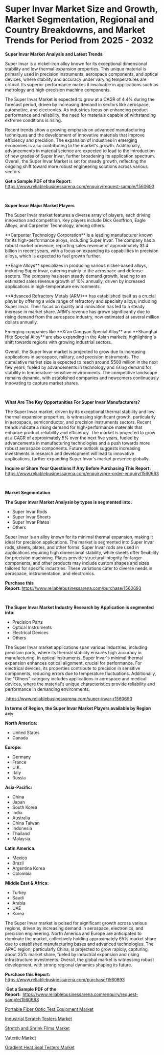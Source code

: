 <p><h1>Super Invar Market Size and Growth, Market Segmentation, Regional and Country Breakdowns, and Market Trends for Period from 2025 -  2032</h1></p><p><strong>Super Invar Market Analysis and Latest Trends</strong></p>
<p><p>Super Invar is a nickel-iron alloy known for its exceptional dimensional stability and low thermal expansion properties. This unique material is primarily used in precision instruments, aerospace components, and optical devices, where stability and accuracy under varying temperatures are critical. Its superior performance makes it invaluable in applications such as metrology and high-precision machine components.</p><p>The Super Invar Market is expected to grow at a CAGR of 4.4% during the forecast period, driven by increasing demand in sectors like aerospace, automotive, and electronics. As industries focus on enhancing product performance and reliability, the need for materials capable of withstanding extreme conditions is rising. </p><p>Recent trends show a growing emphasis on advanced manufacturing techniques and the development of innovative materials that improve efficiency and precision. The expansion of industries in emerging economies is also contributing to the market's growth. Additionally, advancements in material science are expected to lead to the introduction of new grades of Super Invar, further broadening its application spectrum. Overall, the Super Invar Market is set for steady growth, reflecting the ongoing shift toward more robust engineering solutions across various sectors.</p></p>
<p><strong>Get a Sample PDF of the Report:&nbsp;</strong> <a href="https://www.reliablebusinessarena.com/enquiry/request-sample/1560693?utm_campaign=1990&utm_medium=2&utm_source=Github&utm_content=ia&utm_term=31032025&utm_id=super-invar">https://www.reliablebusinessarena.com/enquiry/request-sample/1560693</a></p>
<p>&nbsp;</p>
<p><strong>Super Invar Major Market Players</strong></p>
<p><p>The Super Invar market features a diverse array of players, each driving innovation and competition. Key players include Dick Geoffrion, Eagle Alloys, and Carpenter Technology, among others. </p><p>**Carpenter Technology Corporation** is a leading manufacturer known for its high-performance alloys, including Super Invar. The company has a robust market presence, reporting sales revenue of approximately $1.4 billion in recent years, with a focus on expanding its capabilities in precision alloys, which is expected to fuel growth further. </p><p>**Eagle Alloys** specializes in producing various nickel-based alloys, including Super Invar, catering mainly to the aerospace and defense sectors. The company has seen steady demand growth, leading to an estimated sales revenue growth of 10% annually, driven by increased applications in high-temperature environments.</p><p>**Advanced Refractory Metals (ARM)** has established itself as a crucial player by offering a wide range of refractory and specialty alloys, including Super Invar. Their focus on quality and innovation has led to a steady increase in market share. ARM's revenue has grown significantly due to rising demand from the aerospace industry, now estimated at several million dollars annually.</p><p>Emerging companies like **Xi’an Gangyan Special Alloy** and **Shanghai Hite Special Alloy** are also expanding in the Asian markets, highlighting a shift towards regions with growing industrial sectors.</p><p>Overall, the Super Invar market is projected to grow due to increasing applications in aerospace, military, and precision instruments. The cumulative market size is expected to reach around $500 million in the next few years, fueled by advancements in technology and rising demand for stability in temperature-sensitive environments. The competitive landscape remains dynamic, with established companies and newcomers continuously innovating to capture market shares.</p></p>
<p>&nbsp;</p>
<p><strong>What Are The Key Opportunities For Super Invar Manufacturers?</strong></p>
<p><p>The Super Invar market, driven by its exceptional thermal stability and low thermal expansion properties, is witnessing significant growth, particularly in aerospace, semiconductor, and precision instruments sectors. Recent trends indicate a rising demand for high-performance materials that enhance product reliability and efficiency. The market is projected to grow at a CAGR of approximately 5% over the next five years, fueled by advancements in manufacturing technologies and a push towards more robust aerospace components. Future outlook suggests increasing investments in research and development will lead to innovative applications, further expanding Super Invar's market presence globally.</p></p>
<p><strong>Inquire or Share Your Questions If Any Before Purchasing This Report:</strong> <a href="https://www.reliablebusinessarena.com/enquiry/pre-order-enquiry/1560693?utm_campaign=1990&utm_medium=2&utm_source=Github&utm_content=ia&utm_term=31032025&utm_id=super-invar">https://www.reliablebusinessarena.com/enquiry/pre-order-enquiry/1560693</a></p>
<p>&nbsp;</p>
<p><strong>Market Segmentation</strong></p>
<p><strong>The Super Invar Market Analysis by types is segmented into:</strong></p>
<p><ul><li>Super Invar Rods</li><li>Super Invar Sheets</li><li>Super Invar Plates</li><li>Others</li></ul></p>
<p><p>Super Invar is an alloy known for its minimal thermal expansion, making it ideal for precision applications. The market is segmented into Super Invar rods, sheets, plates, and other forms. Super Invar rods are used in applications requiring high dimensional stability, while sheets offer flexibility for precision machining. Plates provide structural integrity for larger components, and other products may include custom shapes and sizes tailored for specific industries. These variations cater to diverse needs in aerospace, instrumentation, and electronics.</p></p>
<p><strong>Purchase this Report:&nbsp;</strong><a href="https://www.reliablebusinessarena.com/purchase/1560693?utm_campaign=1990&utm_medium=2&utm_source=Github&utm_content=ia&utm_term=31032025&utm_id=super-invar">https://www.reliablebusinessarena.com/purchase/1560693</a></p>
<p>&nbsp;</p>
<p><strong>The Super Invar Market Industry Research by Application is segmented into:</strong></p>
<p><ul><li>Precision Parts</li><li>Optical Instruments</li><li>Electrical Devices</li><li>Others</li></ul></p>
<p><p>The Super Invar market applications span various industries, including precision parts, where its thermal stability ensures high accuracy in manufacturing. In optical instruments, Super Invar's minimal thermal expansion enhances optical alignment, crucial for performance. For electrical devices, its properties contribute to precision in sensitive components, reducing errors due to temperature fluctuations. Additionally, the "Others" category includes applications in aerospace and medical devices, where the material's unique characteristics provide reliability and performance in demanding environments.</p></p>
<p><a href="https://www.reliablebusinessarena.com/super-invar-r1560693?utm_campaign=1990&utm_medium=2&utm_source=Github&utm_content=ia&utm_term=31032025&utm_id=super-invar">&nbsp;https://www.reliablebusinessarena.com/super-invar-r1560693</a></p>
<p><strong>In terms of Region, the Super Invar Market Players available by Region are:</strong></p>
<p>
    <p> <strong> North America: </strong>
        <ul>
            <li>United States</li>
            <li>Canada</li>
        </ul>
        </p> 
    <p> <strong> Europe: </strong>
        <ul>
            <li>Germany</li>
            <li>France</li>
            <li>U.K.</li>
            <li>Italy</li>
            <li>Russia</li>
        </ul>
        </p> 
    <p> <strong> Asia-Pacific: </strong>
        <ul>
            <li>China</li>
            <li>Japan</li>
            <li>South Korea</li>
            <li>India</li>
            <li>Australia</li>
            <li>China Taiwan</li>
            <li>Indonesia</li>
            <li>Thailand</li>
            <li>Malaysia</li>
        </ul>
        </p> 
    <p> <strong> Latin America: </strong>
        <ul>
            <li>Mexico</li>
            <li>Brazil</li>
            <li>Argentina Korea</li>
            <li>Colombia</li>
        </ul>
        </p> 
    <p> <strong> Middle East & Africa: </strong>
        <ul>
            <li>Turkey</li>
            <li>Saudi</li>
            <li>Arabia</li>
            <li>UAE</li>
            <li>Korea</li>
        </ul>
    </p>
    </p>
<p><p>The Super Invar market is poised for significant growth across various regions, driven by increasing demand in aerospace, electronics, and precision engineering. North America and Europe are anticipated to dominate the market, collectively holding approximately 65% market share due to established manufacturing bases and advanced technologies. The APAC region, particularly China, is projected to grow rapidly, capturing about 25% market share, fueled by industrial expansion and rising infrastructure investments. Overall, the global market is witnessing robust development, with strong regional dynamics shaping its future.</p></p>
<p><strong>Purchase this Report: </strong><a href="https://www.reliablebusinessarena.com/purchase/1560693?utm_campaign=1990&utm_medium=2&utm_source=Github&utm_content=ia&utm_term=31032025&utm_id=super-invar">https://www.reliablebusinessarena.com/purchase/1560693</a></p>
<p>&nbsp;<strong>Get a Sample PDF of the Report:&nbsp;&nbsp;</strong><a href="https://www.reliablebusinessarena.com/enquiry/request-sample/1560693?utm_campaign=1990&utm_medium=2&utm_source=Github&utm_content=ia&utm_term=31032025&utm_id=super-invar">https://www.reliablebusinessarena.com/enquiry/request-sample/1560693</a></p>
<p><strong></strong></p>
<p><p><a href="https://www.linkedin.com/pulse/portable-fiber-optic-test-equipment-market-size-forecasted-cagr-nyfaf?utm_campaign=1990&utm_medium=2&utm_source=Github&utm_content=ia&utm_term=31032025&utm_id=super-invar">Portable Fiber Optic Test Equipment Market</a></p><p><a href="https://www.linkedin.com/pulse/industrial-scratch-testers-market-size-share-growth-analysis-zyrjf?utm_campaign=1990&utm_medium=2&utm_source=Github&utm_content=ia&utm_term=31032025&utm_id=super-invar">Industrial Scratch Testers Market</a></p><p><a href="https://github.com/lolahberkik5/Market-Research-Report-List-1/blob/main/stretch-and-shrink-films-market.md?utm_campaign=1990&utm_medium=2&utm_source=Github&utm_content=ia&utm_term=31032025&utm_id=super-invar">Stretch and Shrink Films Market</a></p><p><a href="https://github.com/dubelsuehsik/Market-Research-Report-List-1/blob/main/vaterite-market.md?utm_campaign=1990&utm_medium=2&utm_source=Github&utm_content=ia&utm_term=31032025&utm_id=super-invar">Vaterite Market</a></p><p><a href="https://www.linkedin.com/pulse/gradient-heat-seal-testers-market-trends-prediction-tvsbf?utm_campaign=1990&utm_medium=2&utm_source=Github&utm_content=ia&utm_term=31032025&utm_id=super-invar">Gradient Heat Seal Testers Market</a></p></p>